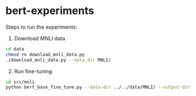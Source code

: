 # bert-experiments

Steps to run the experiments:

1. Download MNLI data

```bash
cd data
chmod +x download_mnli_data.py
./download_mnli_data.py --data_dir MNLI/
```

2. Run fine-tuning

```bash
cd src/mnli
python bert_base_fine_tune.py --data-dir ../../data/MNLI/ --output-dir checkpoints/ --do_train --do_eval --do_lower_case --num_train_epochs 3 --gpu_list 0 1 2 3
```
